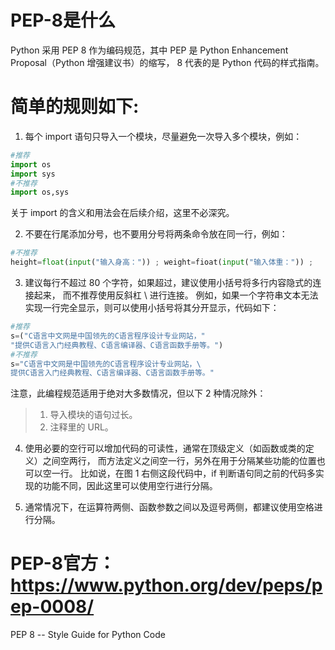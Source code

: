 # PEP-8是什么
Python 采用 PEP 8 作为编码规范，其中 PEP 是 Python Enhancement Proposal（Python 增强建议书）的缩写，
8 代表的是 Python 代码的样式指南。

# 简单的规则如下:
1. 每个 import 语句只导入一个模块，尽量避免一次导入多个模块，例如：
```Python
#推荐
import os
import sys
#不推荐
import os,sys
```

关于 import 的含义和用法会在后续介绍，这里不必深究。

2. 不要在行尾添加分号，也不要用分号将两条命令放在同一行，例如：
```Python
#不推荐
height=float(input("输入身高：")) ; weight=fioat(input("输入体重：")) ;
```

3. 建议每行不超过 80 个字符，如果超过，建议使用小括号将多行内容隐式的连接起来，
而不推荐使用反斜杠 \ 进行连接。
例如，如果一个字符串文本无法实现一行完全显示，则可以使用小括号将其分开显示，代码如下：
```Python
#推荐
s=("C语言中文网是中国领先的C语言程序设计专业网站，"
"提供C语言入门经典教程、C语言编译器、C语言函数手册等。")
#不推荐
s="C语言中文网是中国领先的C语言程序设计专业网站，\
提供C语言入门经典教程、C语言编译器、C语言函数手册等。"
```
注意，此编程规范适用于绝对大多数情况，但以下 2 种情况除外：
> 1. 导入模块的语句过长。
> 2. 注释里的 URL。
4. 使用必要的空行可以增加代码的可读性，通常在顶级定义（如函数或类的定义）之间空两行，
而方法定义之间空一行，另外在用于分隔某些功能的位置也可以空一行。
比如说，在图 1 右侧这段代码中，if 判断语句同之前的代码多实现的功能不同，因此这里可以使用空行进行分隔。

5. 通常情况下，在运算符两侧、函数参数之间以及逗号两侧，都建议使用空格进行分隔。

# PEP-8官方：https://www.python.org/dev/peps/pep-0008/
PEP 8 -- Style Guide for Python Code